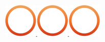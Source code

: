 <!--<img width="auto" src="https://raw.githubusercontent.com/vitoralvesp/vitoralvesp/8c1721acae4971f95883befe154911d9845f5951/Readme%20Profile%20II.jpg">-->
<!--<img width="auto" src="https://github.com/vitoralvesp/vitoralvesp/blob/main/Readme%20Profile%20III.jpg?raw=true">-->


<a href="https://www.linkedin.com/in/vitor-alves-pereira-9b78801b4/" alt="MY PROFILE ON LINKEDIN">
  <img width="auto" src="https://raw.githubusercontent.com/vitoralvesp/vitoralvesp/2294534cc90821bfa2356b69607563762abf83f6/linkedin.svg" target="__blank">
</a>

<a href="https://codepen.io/vitoralvesp" alt="MY PROFILE ON CODEPEN">
  <img width="auto" src="https://raw.githubusercontent.com/vitoralvesp/vitoralvesp/2294534cc90821bfa2356b69607563762abf83f6/codepen.svg" target="__blank">
</a>

<a href="https://dribbble.com/vitoralvesp" alt="MY PROFILE ON DRIBBBLE">
  <img width="auto" src="https://raw.githubusercontent.com/vitoralvesp/vitoralvesp/2294534cc90821bfa2356b69607563762abf83f6/dribbble.svg" target="__blank">
</a>


<!--
**vitoralvesp/vitoralvesp** is a ✨ _special_ ✨ repository because its `README.md` (this file) appears on your GitHub profile.

Here are some ideas to get you started:

- 🔭 I’m currently working on ...
- 🌱 I’m currently learning ...
- 👯 I’m looking to collaborate on ...
- 🤔 I’m looking for help with ...
- 💬 Ask me about ...
- 📫 How to reach me: ...
- 😄 Pronouns: ...
- ⚡ Fun fact: ...
-->
